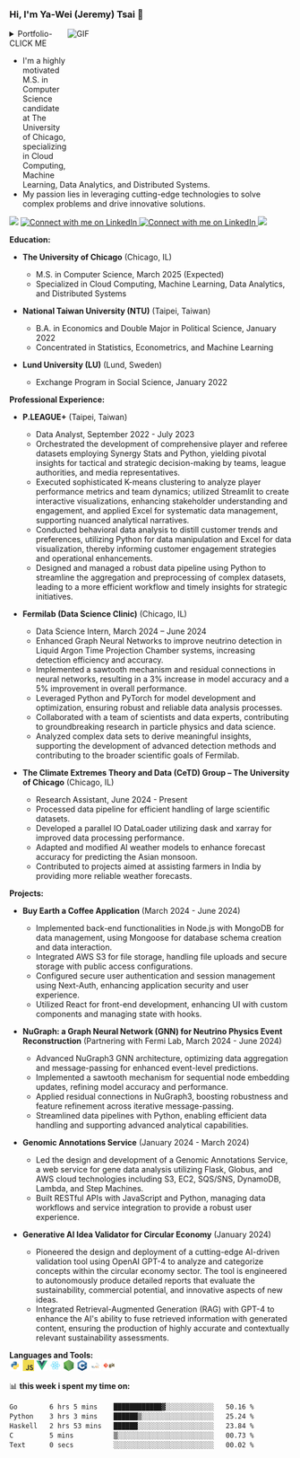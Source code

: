 ### Hi, I'm Ya-Wei (Jeremy) Tsai 👋 

<img align="right" alt="GIF" src="https://camo.githubusercontent.com/7de37139d0b4c1ce40865e799b446c0e963a3dd8fb68d239707237c40604fa3d/68747470733a2f2f63646e2e6472696262626c652e636f6d2f75736572732f3733303730332f73637265656e73686f74732f363538313234332f6176656e746f2e676966" width="400" height="266" />

<details><summary>Portfolio-CLICK ME</summary>
</details>

- I'm a highly motivated M.S. in Computer Science candidate at The University of Chicago, specializing in Cloud Computing, Machine Learning, Data Analytics, and Distributed Systems. 
- My passion lies in leveraging cutting-edge technologies to solve complex problems and drive innovative solutions.


<span>
<img src="https://komarev.com/ghpvc/?username=Jeremytsai6987&style=flat" height="25">
<!-- Light Mode -->
<a href="https://www.linkedin.com/in/yawei-jeremy#gh-light-mode-only">
    <img src="https://img.shields.io/badge/LinkedIn-3572A5?style=for-the-badge&logo=linkedin&logoColor=white#gh-light-mode-only"
        alt="Connect with me on LinkedIn" height="25">
</a>
<!-- Dark Mode -->
<a href="https://www.linkedin.com/in/yawei-jeremy#gh-dark-mode-only">
    <img src="https://img.shields.io/badge/LinkedIn-ffffff?style=for-the-badge&logo=linkedin&logoColor=0690FA#gh-dark-mode-only"
        alt="Connect with me on LinkedIn" height="25">
</a>
<img src="https://img.shields.io/github/followers/Jeremytsai6987?style=social" height="25">
</span>

**Education:**

- **The University of Chicago** (Chicago, IL)
  - M.S. in Computer Science, March 2025 (Expected)
  - Specialized in Cloud Computing, Machine Learning, Data Analytics, and Distributed Systems

- **National Taiwan University (NTU)** (Taipei, Taiwan)
  - B.A. in Economics and Double Major in Political Science, January 2022
  - Concentrated in Statistics, Econometrics, and Machine Learning
  
- **Lund University (LU)** (Lund, Sweden)
  - Exchange Program in Social Science, January 2022

**Professional Experience:**

- **P.LEAGUE+** (Taipei, Taiwan)
  - Data Analyst, September 2022 - July 2023
  -	Orchestrated the development of comprehensive player and referee datasets employing Synergy Stats and Python, yielding pivotal insights for tactical and strategic decision-making by teams, league authorities, and media representatives.
  -	Executed sophisticated K-means clustering to analyze player performance metrics and team dynamics; utilized Streamlit to create interactive visualizations, enhancing stakeholder understanding and engagement, and applied Excel for systematic data management, supporting nuanced analytical narratives.
  -	Conducted behavioral data analysis to distill customer trends and preferences, utilizing Python for data manipulation and Excel for data visualization, thereby informing customer engagement strategies and operational enhancements.
  -	Designed and managed a robust data pipeline using Python to streamline the aggregation and preprocessing of complex datasets, leading to a more efficient workflow and timely insights for strategic initiatives.
  
- **Fermilab (Data Science Clinic)** (Chicago, IL)
     - Data Science Intern, March 2024 – June 2024
     - Enhanced Graph Neural Networks to improve neutrino detection in Liquid Argon Time Projection Chamber systems, increasing detection efficiency and accuracy.
     - Implemented a sawtooth mechanism and residual connections in neural networks, resulting in a 3% increase in model accuracy and a 5% improvement in overall performance.
     - Leveraged Python and PyTorch for model development and optimization, ensuring robust and reliable data analysis processes.
     - Collaborated with a team of scientists and data experts, contributing to groundbreaking research in particle physics and data science.
     - Analyzed complex data sets to derive meaningful insights, supporting the development of advanced detection methods and contributing to the broader scientific goals of Fermilab.

- **The Climate Extremes Theory and Data (CeTD) Group – The University of Chicago** (Chicago, IL)
  - Research Assistant, June 2024 - Present
  -	Processed data pipeline for efficient handling of large scientific datasets.
  -	Developed a parallel IO DataLoader utilizing dask and xarray for improved data processing performance.
  -	Adapted and modified AI weather models to enhance forecast accuracy for predicting the Asian monsoon.
  -	Contributed to projects aimed at assisting farmers in India by providing more reliable weather forecasts.


**Projects:**

- **Buy Earth a Coffee Application** (March 2024 - June 2024)
  -	Implemented back-end functionalities in Node.js with MongoDB for data management, using Mongoose for database schema creation and data
  	interaction.
  -	Integrated AWS S3 for file storage, handling file uploads and secure storage with public access configurations.
  -	Configured secure user authentication and session management using Next-Auth, enhancing application security and user experience.
  -	Utilized React for front-end development, enhancing UI with custom components and managing state with hooks.

- **NuGraph: a Graph Neural Network (GNN) for Neutrino Physics Event Reconstruction** (Partnering with Fermi Lab, March 2024 - June 2024)
  -	Advanced NuGraph3 GNN architecture, optimizing data aggregation and message-passing for enhanced event-level predictions. 
  -	Implemented a sawtooth mechanism for sequential node embedding updates, refining model accuracy and performance. 
  -	Applied residual connections in NuGraph3, boosting robustness and feature refinement across iterative message-passing. 
  -	Streamlined data pipelines with Python, enabling efficient data handling and supporting advanced analytical capabilities.

- **Genomic Annotations Service** (January 2024 - March 2024)
  -	Led the design and development of a Genomic Annotations Service, a web service for gene data analysis utilizing Flask, Globus, and AWS cloud technologies including S3, EC2, SQS/SNS, DynamoDB, Lambda, and Step Machines.
  -	Built RESTful APIs with JavaScript and Python, managing data workflows and service integration to provide a robust user experience.

- **Generative AI Idea Validator for Circular Economy** (January 2024)
  -	Pioneered the design and deployment of a cutting-edge AI-driven validation tool using OpenAI GPT-4 to analyze and categorize concepts within the circular economy sector. The tool is engineered to autonomously produce detailed reports that evaluate the sustainability, commercial potential, and innovative aspects of new ideas.
  -	Integrated Retrieval-Augmented Generation (RAG) with GPT-4 to enhance the AI's ability to fuse retrieved information with generated content, ensuring the production of highly accurate and contextually relevant sustainability assessments.		

**Languages and Tools:**  
<code><img height="20" src="https://raw.githubusercontent.com/github/explore/80688e429a7d4ef2fca1e82350fe8e3517d3494d/topics/python/python.png"></code>
<code><img height="20" src="https://raw.githubusercontent.com/github/explore/80688e429a7d4ef2fca1e82350fe8e3517d3494d/topics/javascript/javascript.png"></code>
<code><img height="20" src="https://raw.githubusercontent.com/github/explore/80688e429a7d4ef2fca1e82350fe8e3517d3494d/topics/vue/vue.png"></code>
<code><img height="20" src="https://raw.githubusercontent.com/github/explore/80688e429a7d4ef2fca1e82350fe8e3517d3494d/topics/react/react.png"></code>
<code><img height="20" src="https://raw.githubusercontent.com/github/explore/80688e429a7d4ef2fca1e82350fe8e3517d3494d/topics/nodejs/nodejs.png"></code>
<code><img height="20" src="https://raw.githubusercontent.com/github/explore/80688e429a7d4ef2fca1e82350fe8e3517d3494d/topics/cpp/cpp.png"></code>
<code><img height="20" src="https://raw.githubusercontent.com/github/explore/80688e429a7d4ef2fca1e82350fe8e3517d3494d/topics/mysql/mysql.png"></code>
<code><img height="20" src="https://raw.githubusercontent.com/github/explore/80688e429a7d4ef2fca1e82350fe8e3517d3494d/topics/git/git.png"></code>

📊 **this week i spent my time on:**
<br />
<!--START_SECTION:waka-->

```txt
Go        6 hrs 5 mins    ████████████▓░░░░░░░░░░░░   50.16 %
Python    3 hrs 3 mins    ██████▒░░░░░░░░░░░░░░░░░░   25.24 %
Haskell   2 hrs 53 mins   ██████░░░░░░░░░░░░░░░░░░░   23.84 %
C         5 mins          ▒░░░░░░░░░░░░░░░░░░░░░░░░   00.73 %
Text      0 secs          ░░░░░░░░░░░░░░░░░░░░░░░░░   00.02 %
```

<!--END_SECTION:waka-->



